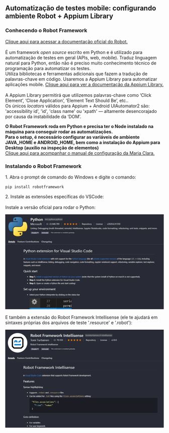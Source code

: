 <h2>
  Automatização de testes mobile: configurando ambiente Robot + Appium Library
</h2>

<h3>
  Conhecendo o Robot Framework
</h3>

<p>
  <a href="https://robotframework.org" target="_blank" rel="noopener noreferrer">Clique aqui para acessar a documentação oficial do Robot.</a>
  <br /><br />
  É um framework <i>open source</i> escrito em Python e é utilizado para automatização de testes em geral (APIs, web, mobile). Traduz linguagem natural para Python, então não é preciso muito conhecimento técnico de programação para automatizar os testes.
  <br />
  Utiliza bibliotecas e ferramentas adicionais que fazem a tradução de palavras-chave em código. Usaremos a Appium Library para automatizar aplicações mobile.
  <a href="https://serhatbolsu.github.io/robotframework-appiumlibrary/AppiumLibrary.html" target="_blank" rel="noopener noreferrer">Clique aqui para ver a documentação da Appium Library.</a>
  <br /><br />
  A Appium Library permitirá que utilizemos palavras-chave como ‘Click Element’, ‘Close Application’, ‘Element Text Should Be’, etc..
  <br />
  Os únicos <i>locators</i> válidos para Appium + Android UIAutomator2 são: 'accessibility id', 'id', 'class name' ou 'xpath' — altamente desencorajado por causa da instabilidade da ‘DOM’.
</p>

<p>
  <b>
    O Robot Framework roda em Python e precisa ter o Node instalado na máquina para conseguir rodar as automatizações.
    <br />
    Para o setup, é necessário configurar as variáveis de ambiente JAVA_HOME e ANDROID_HOME, bem como a instalação do Appium para Desktop (auxílio na inspeção de elementos)
    <br />
  </b>
  <a href="https://github.com/clarabez/appium" target="_blank" rel="noopener noreferrer">Clique aqui para acompanhar o manual de configuração da Maria Clara.</a>
</p>

<h3>
  Instalando o Robot Framework
</h3>

<p>
  1. Abra o prompt de comando do Windows e digite o comando:

  ```bash
  pip install robotframework
  ```
</p>

<p>
  2. Instale as extensões específicas do VSCode:
  <br /><br />
  Instale a versão oficial para rodar o Python:
  <p>
    <img width="550" src="./images/robot1.png">
  </p>
  
  E também a extensão do Robot Framework Intellisense (ele te ajudará em sintaxes próprias dos arquivos de teste '.resource' e '.robot'):
  <p>
    <img width="550" src="./images/robot2.png">
  </p>
</p>
